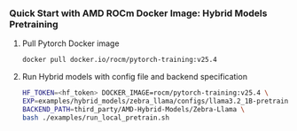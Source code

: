 ### Quick Start with AMD ROCm Docker Image: Hybrid Models Pretraining

1. Pull Pytorch Docker image

    ```bash
    docker pull docker.io/rocm/pytorch-training:v25.4
    ```
2. Run Hybrid models with config file and backend specification

    ```bash
    HF_TOKEN=<hf_token> DOCKER_IMAGE=rocm/pytorch-training:v25.4 \
    EXP=examples/hybrid_models/zebra_llama/configs/llama3.2_1B-pretrain.yaml \
    BACKEND_PATH=third_party/AMD-Hybrid-Models/Zebra-Llama \
    bash ./examples/run_local_pretrain.sh
    ```
